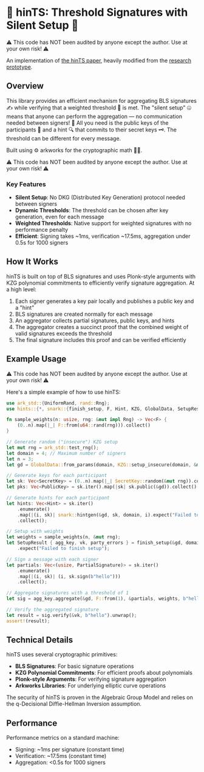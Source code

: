 # 🔐 hinTS: Threshold Signatures with Silent Setup 🤫

⚠️ This code has NOT been audited by anyone except the author. Use at your own risk! ⚠️ 

An implementation of [the hinTS paper](https://eprint.iacr.org/2023/567), heavily modified from the [research prototype](https://github.com/hintsrepo/hints).

## Overview

This library provides an efficient mechanism for aggregating BLS signatures ✍️ while verifying that a weighted threshold 🧮 is met. The "silent setup" 🤐 means that anyone can perform the aggregation — no communication needed between signers! 📡 All you need is the public keys of the participants 🪪 and a hint 🔍 that commits to their secret keys 🗝️. The threshold can be different for every message.

Built using ⚙️ arkworks for the cryptographic math 🧙‍♂️.

⚠️ This code has NOT been audited by anyone except the author. Use at your own risk! ⚠️

### Key Features

- **Silent Setup**: No DKG (Distributed Key Generation) protocol needed between signers
- **Dynamic Thresholds**: The threshold can be chosen after key generation, even for each message
- **Weighted Thresholds**: Native support for weighted signatures with no performance penalty
- **Efficient**: Signing takes ~1ms, verification ~17.5ms, aggregation under 0.5s for 1000 signers

## How It Works

hinTS is built on top of BLS signatures and uses Plonk-style arguments with KZG polynomial commitments to efficiently verify signature aggregation. At a high level:

1. Each signer generates a key pair locally and publishes a public key and a "hint"
2. BLS signatures are created normally for each message
3. An aggregator collects partial signatures, public keys, and hints
4. The aggregator creates a succinct proof that the combined weight of valid signatures exceeds the threshold
5. The final signature includes this proof and can be verified efficiently

## Example Usage

⚠️ This code has NOT been audited by anyone except the author. Use at your own risk! ⚠️

Here's a simple example of how to use hinTS:

```rust
use ark_std::{UniformRand, rand::Rng};
use hints::{*, snark::{finish_setup, F, Hint, KZG, GlobalData, SetupResult}};

fn sample_weights(n: usize, rng: &mut impl Rng) -> Vec<F> {
    (0..n).map(|_| F::from(u64::rand(rng))).collect()
}

// Generate random ("insecure") KZG setup
let mut rng = ark_std::test_rng();
let domain = 4; // Maximum number of signers
let n = 3;
let gd = GlobalData::from_params(domain, KZG::setup_insecure(domain, &mut rng).expect("Setup failed"));

// Generate keys for each participant
let sk: Vec<SecretKey> = (0..n).map(|_| SecretKey::random(&mut rng)).collect();
let pks: Vec<PublicKey> = sk.iter().map(|sk| sk.public(&gd)).collect();

// Generate hints for each participant
let hints: Vec<Hint> = sk.iter()
    .enumerate()
    .map(|(i, sk)| snark::hintgen(&gd, sk, domain, i).expect("Failed to generate hints"))
    .collect();

// Setup with weights
let weights = sample_weights(n, &mut rng);
let SetupResult { agg_key, vk, party_errors } = finish_setup(&gd, domain, pks, &hints, weights.clone())
    .expect("Failed to finish setup");

// Sign a message with each signer
let partials: Vec<(usize, PartialSignature)> = sk.iter()
    .enumerate()
    .map(|(i, sk)| (i, sk.sign(b"hello")))
    .collect();

// Aggregate signatures with a threshold of 1
let sig = agg_key.aggregate(&gd, F::from(1), &partials, weights, b"hello").unwrap();

// Verify the aggregated signature
let result = sig.verify(&vk, b"hello").unwrap();
assert!(result);
```

## Technical Details

hinTS uses several cryptographic primitives:

- **BLS Signatures**: For basic signature operations
- **KZG Polynomial Commitments**: For efficient proofs about polynomials
- **Plonk-style Arguments**: For verifying signature aggregation
- **Arkworks Libraries**: For underlying elliptic curve operations

The security of hinTS is proven in the Algebraic Group Model and relies on the q-Decisional Diffie-Hellman Inversion assumption.

## Performance

Performance metrics on a standard machine:
- Signing: ~1ms per signature (constant time)
- Verification: ~17.5ms (constant time)
- Aggregation: <0.5s for 1000 signers
